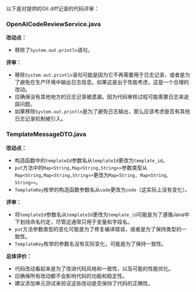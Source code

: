 以下是对提供的Git diff记录的代码评审：

### OpenAICodeReviewService.java

**改动点：**
- 移除了`System.out.println`语句。

**评审：**
- 移除`System.out.println`语句可能是因为它不再需要用于日志记录，或者是为了避免在生产环境中输出日志信息。如果这是出于性能考虑，这是一个合理的改动。
- 应确保没有其他地方的日志记录被遗漏，因为代码审核过程可能需要日志来追踪问题。
- 如果移除`System.out.println`是为了避免日志输出，那么应该考虑是否有其他日志记录机制被引入。

### TemplateMessageDTO.java

**改动点：**
- 构造函数中的`templateId`参数名从`templateId`更改为`template_id`。
- `put`方法中的`Map<String,Map<String,String>>`参数类型从`Map<String,Map<String,String>>`更改为`Map<String, Map<String, String>>`。
- `TemplateKey`枚举的构造函数参数名从`code`更改为`code`（这实际上没有变化）。

**评审：**
- 将`templateId`参数名从`templateId`更改为`template_id`可能是为了遵循Java中下划线命名约定，尽管这通常只用于变量和字段名。
- `put`方法参数类型的变化可能是为了修复编译错误，或者是为了保持类型的一致性。
- `TemplateKey`枚举的参数名没有实际变化，可能是为了保持一致性。

**总体评价：**
- 代码改动看起来是为了改进代码风格和一致性，以及可能的性能优化。
- 应确保所有改动都不会影响代码的功能和稳定性。
- 建议添加单元测试来验证这些改动是否保持了代码的正确性。